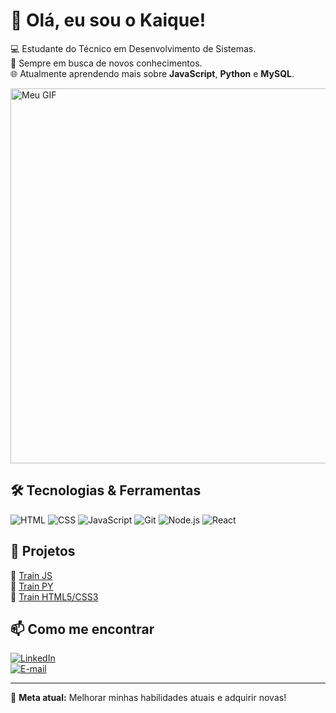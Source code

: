 # 👋 Olá, eu sou o Kaique!

💻 Estudante do Técnico em Desenvolvimento de Sistemas.<br>
🎯 Sempre em busca de novos conhecimentos.<br>
🌐 Atualmente aprendendo mais sobre **JavaScript**,  **Python** e **MySQL**.

<img src="https://media.tenor.com/g3y2q5VQxvAAAAAM/cat-computer.gif" alt="Meu GIF" width="600">

## 🛠 Tecnologias & Ferramentas

![HTML](https://img.shields.io/badge/HTML5-E34F26?style=for-the-badge&logo=html5&logoColor=white)
![CSS](https://img.shields.io/badge/CSS3-1572B6?style=for-the-badge&logo=css3&logoColor=white)
![JavaScript](https://img.shields.io/badge/JavaScript-F7DF1E?style=for-the-badge&logo=javascript&logoColor=black)
![Git](https://img.shields.io/badge/Git-F05032?style=for-the-badge&logo=git&logoColor=white)
![Node.js](https://img.shields.io/badge/Node.js-339933?style=for-the-badge&logo=node.js&logoColor=white)
![React](https://img.shields.io/badge/React-61DAFB?style=for-the-badge&logo=react&logoColor=black)

## 📌 Projetos

🔹 [Train JS](https://github.com/Kaique-Lacerda/JAVA_SCIRPT)  
🔹 [Train PY](https://github.com/Kaique-Lacerda/python)  
🔹 [Train HTML5/CSS3](https://github.com/Kaique-Lacerda/FLEX-BOX)

## 📫 Como me encontrar

[![LinkedIn](https://img.shields.io/badge/LinkedIn-0077B5?style=for-the-badge&logo=linkedin&logoColor=white)](https://www.linkedin.com/feed/?trk=guest_homepage-basic_google-one-tap-submit)  
[![E-mail](https://img.shields.io/badge/Email-D14836?style=for-the-badge&logo=gmail&logoColor=white)](mailto:kaiqueglacerda@outlook.com)

---


🚀 **Meta atual:** Melhorar minhas habilidades atuais e adquirir novas!

